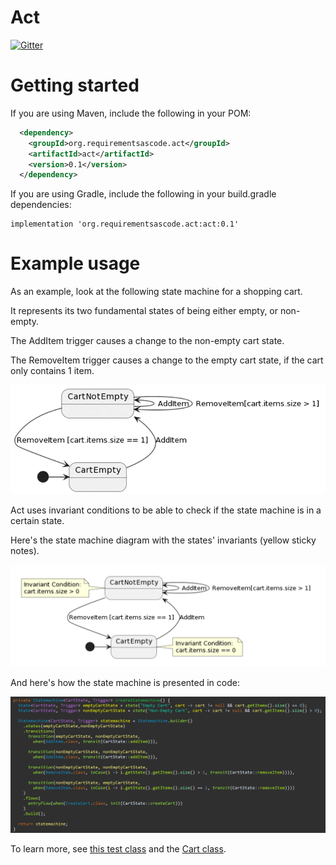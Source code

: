 Act
===
[![Gitter](https://badges.gitter.im/requirementsascode/community.svg)](https://gitter.im/requirementsascode/community?utm_source=badge&utm_medium=badge&utm_campaign=pr-badge)
# Getting started
If you are using Maven, include the following in your POM:

``` xml
  <dependency>
    <groupId>org.requirementsascode.act</groupId>
    <artifactId>act</artifactId>
    <version>0.1</version>
  </dependency>
```

If you are using Gradle, include the following in your build.gradle dependencies:

```
implementation 'org.requirementsascode.act:act:0.1'
```

# Example usage

As an example, look at the following state machine for a shopping cart.

It represents its two fundamental states of being either empty, or non-empty.

The AddItem trigger causes a change to the non-empty cart state.

The RemoveItem trigger causes a change to the empty cart state, if the cart only contains 1 item.

![Image of a statemachine of a shopping cart, with two states](https://github.com/bertilmuth/act/blob/main/doc/flat_statemachine_without_invariants_diagram.png)

Act uses invariant conditions to be able to check if the state machine is in a certain state.

Here's the state machine diagram with the states' invariants (yellow sticky notes).

![Image of a statemachine of a shopping cart, with two states and invariants](https://github.com/bertilmuth/act/blob/main/doc/flat_statemachine_diagram.png)

And here's how the state machine is presented in code:

![The code of the statemachine of the shopping cart](https://github.com/bertilmuth/act/blob/main/doc/flat_statemachine_code.png)

To learn more, see [this test class](https://github.com/bertilmuth/act/blob/main/src/test/java/org/requirementsascode/act/statemachine/StateMachineTest.java)
and the [Cart class](https://github.com/bertilmuth/act/blob/main/src/test/java/org/requirementsascode/act/statemachine/testdata/Cart.java).
